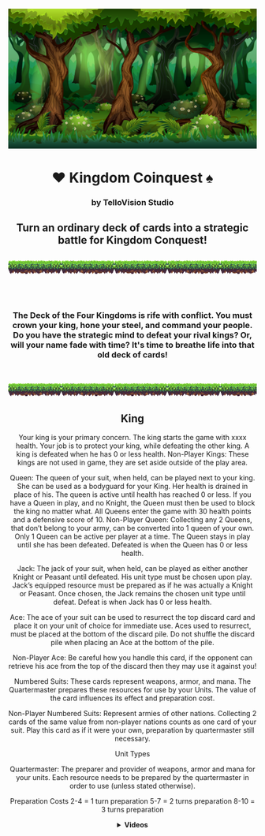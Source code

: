 


 


<body align='center' >

[![Header for Kingdom Coinquest](Cartoon_Forest_BG_01.png)](https://github.com/Tello-/Kingdom-Coinquest)



<h1 align='center'> 
  <span> &#9829 </span> 
  <span> <strong> Kingdom Coinquest </strong> </span> 
  <span>  &#9824  </span> 
</h1>

<h3 align='center'> by TelloVision Studio <h3>

<h2 align='center'> Turn an ordinary deck of cards into a strategic battle for Kingdom Conquest! <h2>  
 

!["Ground Separator"](GroundSeparator.png)

<br />

### The Deck of the Four Kingdoms is rife with conflict. You must crown your king, hone your steel, and command your people. Do you have the strategic mind to defeat your rival kings? Or, will your name fade with time? It's time to breathe life into that old deck of cards!


 <br />

!["Ground Separator"](GroundSeparator.png)

</body>

<body align='left' >

## King

<p>Your king is your primary concern. The king starts the game with xxxx health. Your job is to protect your king, while defeating the other king. A king is defeated when he has 0 or less health.
Non-Player Kings: 
These kings are not used in game, they are set aside outside of the play area.</p>

Queen: 
The queen of your suit, when held, can be played next to your king. She can be used as a bodyguard for your King. Her health is drained in place of his. The queen is active until health has reached 0 or less. If you have a Queen in play, and no Knight, the Queen must then be used to block the king no matter what. All Queens enter the game with 30 health points and a defensive score of 10.
Non-Player Queen: 
Collecting any 2 Queens, that don’t belong to your army, can be converted into 1 queen of your own. Only 1 Queen can be active per player at a time. The Queen stays in play until she has been defeated. Defeated is when the Queen has 0 or less health.

Jack: 
The jack of your suit, when held, can be played as either another Knight or Peasant until defeated. His unit type must be chosen upon play. Jack’s equipped resource must be prepared as if he was actually a Knight or Peasant. Once chosen, the Jack remains the chosen unit type until defeat. Defeat is when Jack has 0 or less health.

Ace: 
The ace of your suit can be used to resurrect the top discard card and place it on your unit of choice for immediate use. Aces used to resurrect, must be placed at the bottom of the discard pile. Do not shuffle the discard pile when placing an Ace at the bottom of the pile.

Non-Player Ace: 
Be careful how you handle this card, if the opponent can retrieve his ace from the top of the discard then they may use it against you!

Numbered Suits: 
	These cards represent weapons, armor, and mana. The Quartermaster prepares these resources for use by your Units. The value of the card influences its effect and preparation cost.

Non-Player Numbered Suits: 
Represent armies of other nations. Collecting 2 cards of the same value from non-player nations counts as one card of your suit. Play this card as if it were your own, preparation by quartermaster still necessary.

</body>


Unit Types

Quartermaster: 
The preparer and provider of weapons, armor and mana for your units. Each resource needs to be prepared by the quartermaster in order to use (unless stated otherwise). 

Preparation Costs
2-4 	= 1 turn preparation
5-7 	= 2 turns preparation
8-10 	= 3 turns preparation


<details>
 <summary><strong>Videos</strong></summary>
 <a href="https://waylonwalker.com/blog/eight-years-cat/"><img width="400" src="https://waylonwalker.com/eight-years-cat.png?raw=true"></a>
 <a href="https://waylonwalker.com/blog/keyboard-driven-vscode/"><img width="400" src="https://waylonwalker.com/alt%20b.png?raw=true"></a>
 <a href="https://waylonwalker.com/blog/what-are-github-actions/"><img width="400" src="https://waylonwalker.com/what-are-github-actions.png?raw=true"></a>
 
</details>